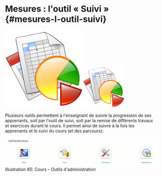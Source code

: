 # Mesures : l&#039;outil « Suivi » {#mesures-l-outil-suivi}

![](../assets/image297.svg)![](../assets/image297.png)

Plusieurs outils permettent à l&#039;enseignant de suivre la progression de ses apprenants, soit par l&#039;outil de suivi, soit par la remise de différents travaux et exercices durant le cours. Il permet ainsi de suivre à la fois les apprenants et le suivi du cours (et des parcours):

![](../assets/image138.png)Illustration 85: Cours - Outils d&#039;administration